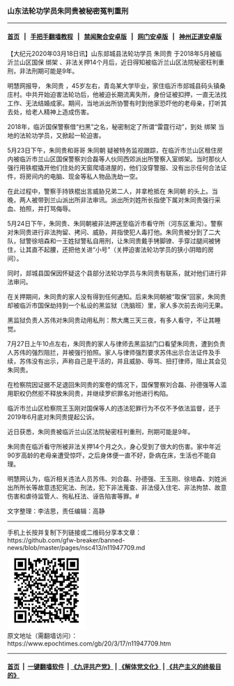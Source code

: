 ### 山东法轮功学员朱同贵被秘密冤判重刑
------------------------

#### [首页](https://github.com/gfw-breaker/banned-news/blob/master/README.md) &nbsp;&nbsp;|&nbsp;&nbsp; [手把手翻墙教程](https://github.com/gfw-breaker/guides/wiki) &nbsp;&nbsp;|&nbsp;&nbsp; [禁闻聚合安卓版](https://github.com/gfw-breaker/bn-android) &nbsp;&nbsp;|&nbsp;&nbsp; [网门安卓版](https://github.com/oGate2/oGate) &nbsp;&nbsp;|&nbsp;&nbsp; [神州正道安卓版](https://github.com/SzzdOgate/update) 



<div><p>
 【大纪元2020年03月18日讯】山东郯城县法轮功学员
 <ok href="https://www.epochtimes.com/gb/tag/%E6%9C%B1%E5%90%8C%E8%B4%B5.html">
  朱同贵
 </ok>
 于2018年5月被临沂兰山区国保
 <ok href="https://www.epochtimes.com/gb/tag/%E7%BB%91%E6%9E%B6.html">
  绑架
 </ok>
 、非法关押14个月后，近日得知被临沂兰山区法院秘密枉判重刑，非法刑期可能是9年。
</p>
<p>
 明慧网报导，
 <ok href="https://www.epochtimes.com/gb/tag/%E6%9C%B1%E5%90%8C%E8%B4%B5.html">
  朱同贵
 </ok>
 ，45岁左右，青岛某大学毕业，家住临沂市郯城县码头镇桑庄村。中共开始迫害法轮功后，他被迫长期流离失所，身份证被扣押，一直无法找工作、无法结婚成家。期间，当地派出所协警有时到他家恐吓他的老母亲，打听其去处，给老人精神上造成伤害。
</p>
<p>
 2018年，临沂国保警察借“扫黑”之名，秘密制定了所谓“雷霆行动”，到处
 <ok href="https://www.epochtimes.com/gb/tag/%E7%BB%91%E6%9E%B6.html">
  绑架
 </ok>
 当地的法轮功学员，又掀起一轮迫害。
</p>
<p>
 5月23日下午，朱同贵和哥哥
 <ok href="https://www.epochtimes.com/gb/tag/%E6%9C%B1%E5%90%8C%E6%9C%9D.html">
  朱同朝
 </ok>
 疑被特务监视跟踪，在临沂市兰山区租住房内被临沂市兰山区国保警察刘合磊等人伙同西郊派出所警察入室绑架。当时那伙人强行用铁棍撬开他们住处的天窗爬墙进屋的，他们没穿警服、没有出示任何合法证件，将房间内的电脑、现金等私人物品洗劫一空。
</p>
<p>
 在此过程中，警察手持铁棍出言威胁兄弟二人，并拿枪抵在
 <ok href="https://www.epochtimes.com/gb/tag/%E6%9C%B1%E5%90%8C%E6%9C%9D.html">
  朱同朝
 </ok>
 的头上。当晚，两人被带到兰山派出所非法审讯。派出所刘姓所长指使下属对朱同贵强行采血、拍照，并打骂侮辱。
</p>
<p>
 5月24日下午，朱同贵、朱同朝被非法押送至临沂市看守所（河东区重沟）。警察对朱同贵进行非法拘留、拷问、威胁，并指使犯人毒打他。朱同贵被分到了二大队，狱警徐培森和一王姓狱警私自用刑，让朱同贵戴手铐脚镣、手穿过腿间被铐住，让其直不起腰，还把他关进“小号”（关押迫害法轮功学员的狭小阴暗的房间）。
</p>
<p>
 同时，郯城县国保因怀疑这个县部分法轮功学员与朱同贵有联系，就对他们进行非法审问。
</p>
<p>
 在关押期间，朱同贵的家人没有得到任何通知。后来朱同朝被“取保”回家，朱同贵却被临沂市国保劫持到一个私设的黑监狱（洗脑班）里，家人多次前去询问无果。
</p>
<p>
 黑监狱负责人苏伟对朱同贵动用私刑：熬大鹰三天三夜，有多人看守，不让其睡觉。
</p>
<p>
 7月27日上午10点左右，朱同贵的家人与律师去黑监狱门口看望朱同贵，遭到负责人苏伟的强烈阻拦，并被强行拍照。家人与律师强烈要求苏伟出示合法证件及手续，苏伟没有出示，声称自己是干活的，并且威胁、辱骂、扭打律师，阻止其会见朱同贵。
</p>
<p>
 在检察院因证据不足退回朱同贵的案卷的情况下，国保警察刘合磊、孙德强等人滥用职权仍然拒不释放朱同贵，并继续罗织罪名对他进行构陷。
</p>
<p>
 临沂市兰山区检察院王玉刚对国保等人的违法犯罪行为不仅不予依法监督，还于2019年6月底对朱同贵提起公诉。
</p>
<p>
 近日获悉，朱同贵被临沂兰山区法院秘密枉判重刑，刑期可能是9年。
</p>
<p>
 朱同贵在临沂看守所被非法关押14个月之久，身心受到了很大的伤害。家中年近90岁高龄的老母亲遭受惊吓，之后身体便一直不好，卧病在床，生活也不能自理。
</p>
<p>
 明慧网认为，临沂相关违法人员苏伟、刘合磊、孙德强、王玉刚、徐培森、刘姓派出所所长等故意违犯宪法、刑法，犯下非法蒐查、非法侵入住宅、非法拘禁、故意伤害和虐待监管人、徇私枉法、诬告陷害等罪。#
</p>
<p>
 文字整理：李洁思，责任编辑：高静
</p>
</div>
<hr/>
手机上长按并复制下列链接或二维码分享本文章：<br/>
https://github.com/gfw-breaker/banned-news/blob/master/pages/nsc413/n11947709.md <br/>
<a href='https://github.com/gfw-breaker/banned-news/blob/master/pages/nsc413/n11947709.md'><img src='https://github.com/gfw-breaker/banned-news/blob/master/pages/nsc413/n11947709.md.png'/></a> <br/>
原文地址（需翻墙访问）：https://www.epochtimes.com/gb/20/3/17/n11947709.htm


------------------------
#### [首页](https://github.com/gfw-breaker/banned-news/blob/master/README.md) &nbsp;|&nbsp; [一键翻墙软件](https://github.com/gfw-breaker/nogfw/blob/master/README.md) &nbsp;| [《九评共产党》](https://github.com/gfw-breaker/9ping.md/blob/master/README.md#九评之一评共产党是什么) | [《解体党文化》](https://github.com/gfw-breaker/jtdwh.md/blob/master/README.md) | [《共产主义的终极目的》](https://github.com/gfw-breaker/gczydzjmd.md/blob/master/README.md)


<img src='http://gfw-breaker.win/banned-news/pages/nsc413/n11947709.md' width='0px' height='0px'/>